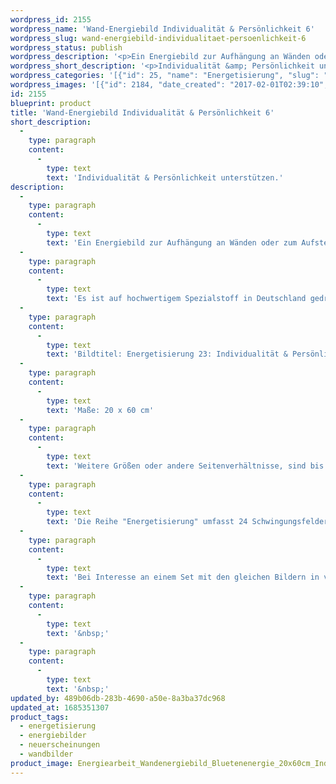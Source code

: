 ```yaml
---
wordpress_id: 2155
wordpress_name: 'Wand-Energiebild Individualität & Persönlichkeit 6'
wordpress_slug: wand-energiebild-individualitaet-persoenlichkeit-6
wordpress_status: publish
wordpress_description: '<p>Ein Energiebild zur Aufhängung an Wänden oder zum Aufstellen im Raum mit einem aktivierbaren Schwingungsfeld zu: Individualität und Persönlichkeit. Bei diesem Bild ist der Aspekt betont, die Wahrheit hinter einer Persönlichkeit zu erfassen.</p><p>Es ist auf hochwertigem Spezialstoff in Deutschland gedruckt und sorgfältig in Handarbeit auf Holzkeilrahmen aufgezogen. Laut Herstellerangaben ist der farbintensive Druck 70 Jahre lichtecht, waschbar und in einem umweltorientierten Verfahren hergestellt. Der Oberstoff ist mit einer Spezialbeschichtung unterfüttert, so dass, bei Aufhängung an der Wand, der rückseitige Holzrahmen auch bei hellen Farben unsichtbar ist.</p><p>Bildtitel: Energetisierung 23: Individualität &amp; Persönlichkeit 6. Reihe: Energetisierung</p><p>Maße: 20 x 60 cm</p><p>Weitere Größen oder andere Seitenverhältnisse, sind bis 200 cm individuell für Sie innerhalb weniger Tage herstellbar. Bitte kontaktieren Sie uns hierfür unter <a href="mailto:info@elvedenverlag.de">info@elvedenverlag.de</a>.</p><p>Die Reihe "Energetisierung" umfasst 24 Schwingungsfelder in Bezug auf die Facetten des menschlichen Lebens mit seinen Gefühlen, Fähigkeiten, Einstellungen und Aktivitäten. In jedem der 24 Schwingungsfelder sind zusätzliche Impulse enthalten zu den jeweils zugehörigen thematischen Wissenspools. Funktionen und Teilbereiche des menschlichen Körpers.<br />Bei Interesse an einem Set mit den gleichen Bildern in verschiedenen Größen oder unterschiedlichen Bildern dieser Reihe wenden Sie sich bitte direkt an uns. Wir informieren Sie gerne über die Vergünstigungen. Für Praxiseinrichtungen etc. beraten wir Sie gerne. Das Energiefeld dieses Bildes kann aktiviert werden über das bewusste Konzentrieren auf den für sich selbst erwünschten inneren Zustand im Zusammenhang mit dem Bildtitel. Es aktiviert sich jeweils der Teil des Schwingungsfeldes, welcher aktuell individuell förderlich ist.</p><p><a href="https://my.feenbaum.de/anwendung-energie-wandbilder/">Anwendungshinweise</a>      <a href="https://my.feenbaum.de/produktinformation-wandbilder/">Produktinformationen</a></p><p>&nbsp;</p><p>&nbsp;</p>'
wordpress_short_description: '<p>Individualität &amp; Persönlichkeit unterstützen.<br /><em>Hinweis: Das Wasserzeichen „Elveden Verlag Energiebild“ wird nicht mit gedruckt</em></p>'
wordpress_categories: '[{"id": 25, "name": "Energetisierung", "slug": "energetisierung"}, {"id": 22, "name": "Energiebilder", "slug": "energiebilder"}, {"id": 66, "name": "Neuerscheinungen", "slug": "neuerscheinungen"}, {"id": 24, "name": "Wandbilder", "slug": "wandbilder"}]'
wordpress_images: '[{"id": 2184, "date_created": "2017-02-01T02:39:10", "date_created_gmt": "2017-02-01T00:39:10", "date_modified": "2017-02-01T02:39:10", "date_modified_gmt": "2017-02-01T00:39:10", "src": "https://my.feenbaum.de/wp-content/uploads/2017/02/Energiearbeit_Wandenergiebild_Bluetenenergie_20x60cm_IndividualitaetPersoenlichkeit-6_800x800-W.jpg", "name": "Energiearbeit_Wandenergiebild_Bluetenenergie_20x60cm_Individualitaet&#038;Persoenlichkeit 6_800x800-W", "alt": ""}]'
id: 2155
blueprint: product
title: 'Wand-Energiebild Individualität & Persönlichkeit 6'
short_description:
  -
    type: paragraph
    content:
      -
        type: text
        text: 'Individualität & Persönlichkeit unterstützen.'
description:
  -
    type: paragraph
    content:
      -
        type: text
        text: 'Ein Energiebild zur Aufhängung an Wänden oder zum Aufstellen im Raum mit einem aktivierbaren Schwingungsfeld zu: Individualität und Persönlichkeit. Bei diesem Bild ist der Aspekt betont, die Wahrheit hinter einer Persönlichkeit zu erfassen.'
  -
    type: paragraph
    content:
      -
        type: text
        text: 'Es ist auf hochwertigem Spezialstoff in Deutschland gedruckt und sorgfältig in Handarbeit auf Holzkeilrahmen aufgezogen. Laut Herstellerangaben ist der farbintensive Druck 70 Jahre lichtecht, waschbar und in einem umweltorientierten Verfahren hergestellt. Der Oberstoff ist mit einer Spezialbeschichtung unterfüttert, so dass, bei Aufhängung an der Wand, der rückseitige Holzrahmen auch bei hellen Farben unsichtbar ist.'
  -
    type: paragraph
    content:
      -
        type: text
        text: 'Bildtitel: Energetisierung 23: Individualität & Persönlichkeit 6. Reihe: Energetisierung'
  -
    type: paragraph
    content:
      -
        type: text
        text: 'Maße: 20 x 60 cm'
  -
    type: paragraph
    content:
      -
        type: text
        text: 'Weitere Größen oder andere Seitenverhältnisse, sind bis 200 cm individuell für Sie innerhalb weniger Tage herstellbar. Bitte kontaktieren Sie uns hierfür unter info@elvedenverlag.de.'
  -
    type: paragraph
    content:
      -
        type: text
        text: 'Die Reihe "Energetisierung" umfasst 24 Schwingungsfelder in Bezug auf die Facetten des menschlichen Lebens mit seinen Gefühlen, Fähigkeiten, Einstellungen und Aktivitäten. In jedem der 24 Schwingungsfelder sind zusätzliche Impulse enthalten zu den jeweils zugehörigen thematischen Wissenspools. Funktionen und Teilbereiche des menschlichen Körpers.'
  -
    type: paragraph
    content:
      -
        type: text
        text: 'Bei Interesse an einem Set mit den gleichen Bildern in verschiedenen Größen oder unterschiedlichen Bildern dieser Reihe wenden Sie sich bitte direkt an uns. Wir informieren Sie gerne über die Vergünstigungen. Für Praxiseinrichtungen etc. beraten wir Sie gerne. Das Energiefeld dieses Bildes kann aktiviert werden über das bewusste Konzentrieren auf den für sich selbst erwünschten inneren Zustand im Zusammenhang mit dem Bildtitel. Es aktiviert sich jeweils der Teil des Schwingungsfeldes, welcher aktuell individuell förderlich ist.'
  -
    type: paragraph
    content:
      -
        type: text
        text: '&nbsp;'
  -
    type: paragraph
    content:
      -
        type: text
        text: '&nbsp;'
updated_by: 489b06db-283b-4690-a50e-8a3ba37dc968
updated_at: 1685351307
product_tags:
  - energetisierung
  - energiebilder
  - neuerscheinungen
  - wandbilder
product_image: Energiearbeit_Wandenergiebild_Bluetenenergie_20x60cm_IndividualitaetPersoenlichkeit-6_800x800-W.jpg
---
```

